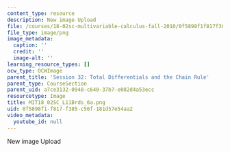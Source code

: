 ```yaml
---
content_type: resource
description: New image Upload
file: /courses/18-02sc-multivariable-calculus-fall-2010/0f5898f1f817f385c56f181d57e54aa2_MIT18_02SC_L11Brds_6a.png
file_type: image/png
image_metadata:
  caption: ''
  credit: ''
  image-alt: ''
learning_resource_types: []
ocw_type: OCWImage
parent_title: 'Session 32: Total Differentials and the Chain Rule'
parent_type: CourseSection
parent_uid: a7ce3132-0948-c640-37b7-e082d4a53ecc
resourcetype: Image
title: MIT18_02SC_L11Brds_6a.png
uid: 0f5898f1-f817-f385-c56f-181d57e54aa2
video_metadata:
  youtube_id: null
---
```

New image Upload

